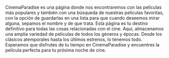 CinemaParadise es una página donde nos encontraremos con las películas más populares y también con una búsqueda de nuestras películas favoritas, con la opción de guardarlas en una lista para que cuando deseemos mirar alguna, sepamos el nombre y de que trata. 
Esta página es tu destino definitivo para todas las cosas relacionadas con el cine. Aquí, almacenamos una amplia variedad de películas de todos los géneros y épocas. Desde los clásicos atemporales hasta los últimos estrenos, lo tenemos todo.
Esperamos que disfrutes de tu tiempo en CinemaParadise y encuentres la película perfecta para tu próxima noche de cine. 
